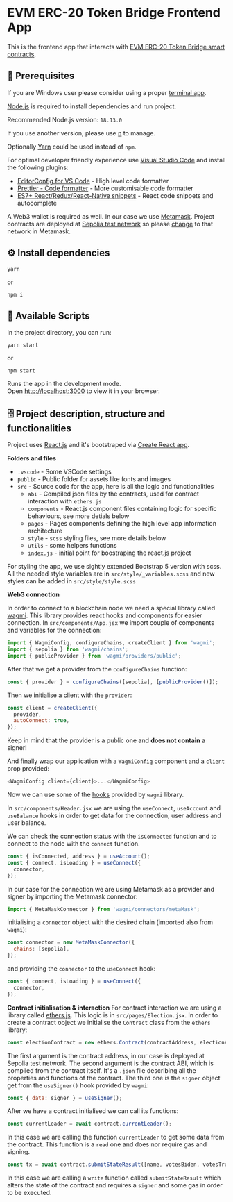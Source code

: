 # EVM ERC-20 Token Bridge Frontend App

This is the frontend app that interacts with [EVM ERC-20 Token Bridge smart contracts](https://github.com/danail-vasilev/evm-token-bridge-contracts).

## 📌 Prerequisites

If you are Windows user please consider using a proper [terminal app](https://hyper.is/).

[Node.js](https://nodejs.org/en/) is required to install dependencies and run project.

Recommended Node.js version: `18.13.0`

If you use another version, please use [n](https://github.com/tj/n) to manage.

Optionally [Yarn](https://classic.yarnpkg.com/lang/en/docs/install) could be used instead of `npm`.

For optimal developer friendly experience use [Visual Studio Code](https://code.visualstudio.com/) and install the following plugins:

- [EditorConfig for VS Code](https://marketplace.visualstudio.com/items?itemName=EditorConfig.EditorConfig) - High level code formatter
- [Prettier - Code formatter](https://marketplace.visualstudio.com/items?itemName=esbenp.prettier-vscode) - More customisable code formatter
- [ES7+ React/Redux/React-Native snippets](https://marketplace.visualstudio.com/items?itemName=dsznajder.es7-react-js-snippets) - React code snippets and autocomplete

A Web3 wallet is required as well. In our case we use [Metamask](https://metamask.io/). Project contracts are deployed at [Sepolia test network](https://metamask.zendesk.com/hc/en-us/articles/360059213492-ETH-on-Sepolia-and-Goerli-networks-testnets-) so please [change](https://medium.com/@mwhc00/how-to-enable-ethereum-test-networks-on-metamask-again-d7831da23a09) to that network in Metamask.

## ⚙️ Install dependencies

```shell
yarn
```

or

```shell
npm i
```

## 🚀 Available Scripts

In the project directory, you can run:

```shell
yarn start
```

or

```shell
npm start
```

Runs the app in the development mode.\
Open [http://localhost:3000](http://localhost:3000) to view it in your browser.

## 🗄 Project description, structure and functionalities

Project uses [React.js](https://reactjs.org/) and it's bootstraped via [Create React app](https://create-react-app.dev/).

**Folders and files**

- `.vscode` - Some VSCode settings
- `public` - Public folder for assets like fonts and images
- `src` - Source code for the app, here is all the logic and functionalities
  - `abi` - Compiled json files by the contracts, used for contract interaction with `ethers.js`
  - `components` - React.js component files containing logic for specific behaviours, see more detials below
  - `pages` - Pages components defining the high level app information architecture
  - `style` - `scss` styling files, see more details below
  - `utils` - some helpers functions
  - `index.js` - initial point for boostraping the react.js project

For styling the app, we use sightly extended Bootstrap 5 version with scss. All the needed style variables are in `src/style/_variables.scss` and new styles can be added in `src/style/style.scss`

**Web3 connection**

In order to connect to a blockchain node we need a special library called [wagmi](https://wagmi.sh/react/getting-started).
This library provides react hooks and components for easier connection.
In `src/components/App.jsx` we import couple of components and variables for the connection:

```javascript
import { WagmiConfig, configureChains, createClient } from 'wagmi';
import { sepolia } from 'wagmi/chains';
import { publicProvider } from 'wagmi/providers/public';
```

After that we get a provider from the `configureChains` function:

```javascript
const { provider } = configureChains([sepolia], [publicProvider()]);
```

Then we initialise a client with the `provider`:

```javascript
const client = createClient({
  provider,
  autoConnect: true,
});
```

Keep in mind that the provider is a public one and **does not contain** a signer!

And finally wrap our application with a `WagmiConfig` component and a `client` prop provided:

```javascript
<WagmiConfig client={client}>...</WagmiConfig>
```

Now we can use some of the [hooks](https://wagmi.sh/react/hooks/useAccount) provided by `wagmi` library.

In `src/components/Header.jsx` we are using the `useConnect`, `useAccount` and `useBalance` hooks in order to get data for the connection, user address and user balance.

We can check the connection status with the `isConnected` function and to connect to the node with the `connect` function.

```javascript
const { isConnected, address } = useAccount();
const { connect, isLoading } = useConnect({
  connector,
});
```

In our case for the connection we are using Metamask as a provider and signer by importing the Metamask connector:

```javascript
import { MetaMaskConnector } from 'wagmi/connectors/metaMask';
```

initialising a `connector` object with the desired chain (imported also from `wagmi`):

```javascript
const connector = new MetaMaskConnector({
  chains: [sepolia],
});
```

and providing the `connector` to the `useConnect` hook:

```javascript
const { connect, isLoading } = useConnect({
  connector,
});
```

**Contract initialisation & interaction**
For contract interaction we are using a library called [ethers.js](https://docs.ethers.org/v5/).
This logic is in `src/pages/Election.jsx`.
In order to create a contract object we initialise the `Contract` class from the `ethers` library:

```javascript
const electionContract = new ethers.Contract(contractAddress, electionABI, signer);
```

The first argument is the contract address, in our case is deployed at Sepolia test network.
The second argument is the contract ABI, which is compiled from the contract itself. It's a `.json` file describing all the properties and functions of the contract.
The third one is the `signer` object get from the `useSigner()` hook provided by `wagmi`:

```javascript
const { data: signer } = useSigner();
```

After we have a contract initialised we can call its functions:

```javascript
const currentLeader = await contract.currentLeader();
```

In this case we are calling the function `currentLeader` to get some data from the contract. This function is a `read` one and does nor require gas and signing.

```javascript
const tx = await contract.submitStateResult([name, votesBiden, votesTrump, stateSeats]);
```

In this case we are calling a `write` function called `submitStateResult` which alters the state of the contract and requires a `signer` and some gas in order to be executed.

